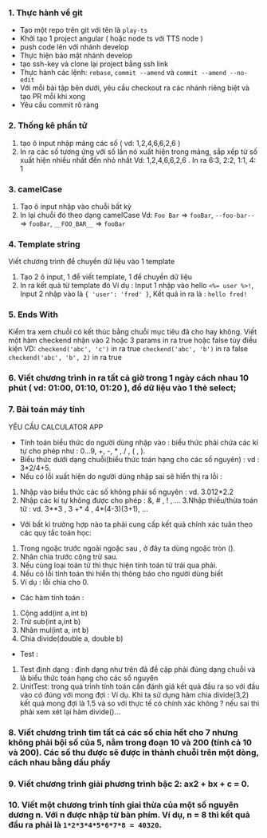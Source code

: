 ### 1. Thực hành về git
- Tạo một repo trên git với tên là  ```play-ts```
- Khởi tạo 1 project angular ( hoặc node ts với TTS node )
- push code lên với nhánh develop
- Thực hiện bảo mật nhánh develop
- tạo ssh-key và clone lại project bằng ssh link
- Thực hành các lệnh: ```rebase```, ```commit --amend``` và ```commit --amend --no-edit```
- Với mỗi bài tập bên dưới, yêu cầu checkout ra các nhánh riêng biệt và tạo PR mỗi khi xong
- Yêu cầu commit rõ ràng
### 2. Thống kê phần tử
1. tạo ô input nhập mảng các số ( vd: 1,2,4,6,6,2,6 )
2. In ra các số tương ứng với số lần nó xuất hiện trong mảng, sắp xếp từ số xuất hiện nhiều nhất đến nhỏ nhất
Vd: 1,2,4,6,6,2,6 . In ra 6:3, 2:2, 1:1, 4: 1 
### 3. camelCase
1. Tạo ô input nhập vào chuỗi bất kỳ
2. In lại chuỗi đó theo dạng camelCase
Vd: ```Foo Bar``` => ```fooBar```, ```--foo-bar--``` => ```fooBar```, ```__FOO_BAR__``` => ```fooBar```
		
### 4. Template string
Viết chương trình để chuyền dữ liệu vào 1 template
1. Tạo 2 ô input, 1 để viết template, 1 để chuyền dữ liệu
2. In ra kết quả từ template đó
Ví dụ : Input 1 nhập vào hello ```<%= user %>!```, Input 2 nhập vào là ```{ 'user': 'fred' }```, Kết quả in ra là : ```hello fred!```
### 5. Ends With
Kiểm tra xem chuỗi có kết thúc bằng chuỗi mục tiêu đã cho hay không.
Viết một hàm checkend nhận vào 2 hoặc 3 params in ra true hoặc false tùy điều kiện
VD: ```checkend('abc', 'c')``` in ra true
    ```checkend('abc', 'b')``` in ra false
    ```checkend('abc', 'b', 2)``` in ra true
### 6. Viết chương trình in ra tất cả giờ trong 1 ngày cách nhau 10 phút ( vd: 01:00, 01:10, 01:20 ), đổ dữ liệu vào 1 thẻ select;

### 7. Bài toán máy tính
YÊU CẦU CALCULATOR APP
- Tính toán biểu thức do người dùng nhập vào : biểu thức phải chứa các kí tự cho phép như : 0...9, +, -, * , / , ( , ).
- Biểu thức dưới dạng chuỗi(biểu thức toán hạng cho các số nguyên) :
vd : 3*2/4+5.
- Nếu có lỗi xuất hiện do người dùng nhập sai sẽ hiển thị ra lỗi :
1. Nhập vào biểu thức các số không phải số nguyên : vd. 3.012*2.2
2. Nhập các kí tự không được cho phép : &, # , ! , …
3.Nhập thiếu/thừa toán tử : vd. 3**3 , 3 +* 4 , 4*(4-3)(3+1), ...
- Với bất kì trường hợp nào ta phải cung cấp kết quả chính xác tuân theo các quy tắc toán học:
1. Trong ngoặc trước ngoài ngoặc sau , ở đây ta dùng ngoặc tròn ().
2. Nhân chia trước cộng trừ sau.
3. Nếu cùng loại toán tử thì thực hiện tính toán từ trái qua phải.
4. Nếu có lỗi tính toán thì hiển thị thông báo cho người dùng biết
5. Ví dụ : lỗi chia cho 0.
- Các hàm tính toán :
1. Cộng add(int a,int b)
2. Trừ sub(int a,int b)
3. Nhân mul(int a, int b)
4. Chia divide(double a, double b)
- Test :
1. Test định dạng : định dạng như trên đã đề cập phải đúng dạng chuỗi và là biểu thức toán hạng cho các số nguyên
2. UnitTest: trong quá trình tính toán cần đánh giá kết quả đầu ra so với đầu vào có đúng với mong đợi :
Ví dụ. Khi ta sử dụng hàm chia divide(3,2) kết quả mong đợi là 1.5 và so với thực tế có chính xác không ? nếu sai thì phải xem xét lại hàm divide()...

### 8. Viết chương trình tìm tất cả các số chia hết cho 7 nhưng không phải bội số của 5, nằm trong đoạn 10 và 200 (tính cả 10 và 200). Các số thu được sẽ được in thành chuỗi trên một dòng, cách nhau bằng dấu phẩy
### 9. Viết chương trình giải phương trình bậc 2: ax2 + bx + c = 0.
### 10. Viết một chương trình tính giai thừa của một số nguyên dương n. Với n được nhập từ bàn phím. Ví dụ, n = 8 thì kết quả đầu ra phải là ```1*2*3*4*5*6*7*8 = 40320```.

 


